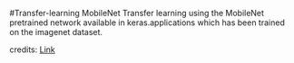 #Transfer-learning MobileNet
Transfer learning using the MobileNet pretrained network available in keras.applications which has been trained on the imagenet dataset.

credits:
[Link](https://towardsdatascience.com/keras-transfer-learning-for-beginners-6c9b8b7143e)
